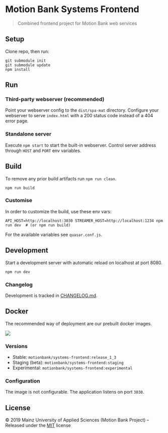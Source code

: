 [comment]: # (ACHTUNG! This is an autogenerated file and will be automatically overwritten)
[comment]: # (To edit its contents please refer to the project dir '.readme')

# Motion Bank Systems Frontend

> Combined frontend project for Motion Bank web services



## Setup

Clone repo, then run:

```shell
git submodule init
git submodule update
npm install
```

## Run

### Third-party webserver (recommended)

Point your webserver config to the ``dist/spa-mat``
directory. Configure your webserver to serve
``index.html`` with a 200 status code instead of a
404 error page.

### Standalone server

Execute ``npm start`` to start the built-in webserver.
Control server address through ``HOST`` and ``PORT``
env variables.

## Build

To remove any prior build artifacts run `npm run clean`.

```shell
npm run build
```

### Customise

In order to customize the build, use these env vars:

```shell
API_HOST=http://localhost:3030 STREAMER_HOST=http://localhost:1234 npm run dev  # (or npm run build)
```

For the available variables see `quasar.conf.js`.

## Development

Start a development server with automatic reload on
localhost at port 8080.

```shell
npm run dev
```

### Changelog

Development is tracked in
[CHANGELOG.md](https://gitlab.rlp.net/motionbank/systems-frontend/blob/master/CHANGELOG.md).

## Docker

The recommended way of deployment are our prebuilt
docker images.

[![](https://images.microbadger.com/badges/image/motionbank/systems-frontend.svg)](https://microbadger.com/images/motionbank/systems-frontend
"Get your own image badge on microbadger.com")

### Versions

* Stable: `motionbank/systems-frontend:release_1_3`
* Staging (beta): `motionbank/systems-frontend:staging`
* Experimental: `motionbank/systems-frontend:experimental`

### Configuration

The image is not configurable.
The application listens on port `3030`.


## License

:copyright: 2019 Mainz University of Applied Sciences (Motion Bank Project) – 
Released under the [MIT](https://github.com/motionbank-js/motionbank-systems-frontend/blob/master/LICENSE) license

